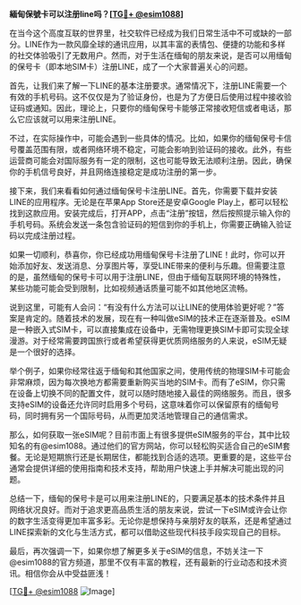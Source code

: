 **緬甸保號卡可以注册line吗？[[TG💪+ @esim1088](https://t.me/s/esim1088)]**

在当今这个高度互联的世界里，社交软件已经成为我们日常生活中不可或缺的一部分。LINE作为一款风靡全球的通讯应用，以其丰富的表情包、便捷的功能和多样的社交体验吸引了无数用户。然而，对于生活在缅甸的朋友来说，是否可以用缅甸的保号卡（即本地SIM卡）注册LINE，成了一个大家普遍关心的问题。

首先，让我们来了解一下LINE的基本注册要求。通常情况下，注册LINE需要一个有效的手机号码。这不仅仅是为了验证身份，也是为了方便日后使用过程中接收验证码或通知。因此，理论上，只要你的缅甸保号卡能够正常接收短信或者电话，那么它应该就可以用来注册LINE。

不过，在实际操作中，可能会遇到一些具体的情况。比如，如果你的缅甸保号卡信号覆盖范围有限，或者网络环境不稳定，可能会影响到验证码的接收。此外，有些运营商可能会对国际服务有一定的限制，这也可能导致无法顺利注册。因此，确保你的手机信号良好，并且网络连接稳定是成功注册的第一步。

接下来，我们来看看如何通过缅甸保号卡注册LINE。首先，你需要下载并安装LINE的应用程序。无论是在苹果App Store还是安卓Google Play上，都可以轻松找到这款应用。安装完成后，打开APP，点击“注册”按钮，然后按照提示输入你的手机号码。系统会发送一条包含验证码的短信到你的手机上，你需要正确输入验证码以完成注册过程。

如果一切顺利，恭喜你，你已经成功用缅甸保号卡注册了LINE！此时，你可以开始添加好友、发送消息、分享图片等，享受LINE带来的便利与乐趣。但需要注意的是，虽然缅甸的保号卡可以用于注册LINE，但由于缅甸互联网环境的特殊性，某些功能可能会受到限制，比如视频通话质量可能不如其他地区流畅。

说到这里，可能有人会问：“有没有什么方法可以让LINE的使用体验更好呢？”答案是肯定的。随着技术的发展，现在有一种叫做eSIM的技术正在逐渐普及。eSIM是一种嵌入式SIM卡，可以直接集成在设备中，无需物理更换SIM卡即可实现全球漫游。对于经常需要跨国旅行或者希望获得更优质网络服务的人来说，eSIM无疑是一个很好的选择。

举个例子，如果你经常往返于缅甸和其他国家之间，使用传统的物理SIM卡可能会非常麻烦，因为每次换地方都需要重新购买当地的SIM卡。而有了eSIM，你只需在设备上切换不同的配置文件，就可以随时随地接入最佳的网络服务。而且，很多支持eSIM的设备还允许同时启用多个号码，这意味着你可以保留原有的缅甸号码，同时拥有另一个国际号码，从而更加灵活地管理自己的通信需求。

那么，如何获取一张eSIM呢？目前市面上有很多提供eSIM服务的平台，其中比较知名的有@esim1088。通过他们的官方网站，你可以轻松购买适合自己的eSIM套餐。无论是短期旅行还是长期居住，都能找到合适的选项。更重要的是，这些平台通常会提供详细的使用指南和技术支持，帮助用户快速上手并解决可能出现的问题。

总结一下，缅甸的保号卡是可以用来注册LINE的，只要满足基本的技术条件并且网络状况良好。而对于追求更高品质生活的朋友来说，尝试一下eSIM或许会让你的数字生活变得更加丰富多彩。无论你是想保持与亲朋好友的联系，还是希望通过LINE探索新的文化与生活方式，都可以借助这些现代科技手段实现自己的目标。

最后，再次强调一下，如果你想了解更多关于eSIM的信息，不妨关注一下@esim1088的官方频道，那里不仅有丰富的教程，还有最新的行业动态和技术资讯。相信你会从中受益匪浅！

[[TG💪+ @esim1088](https://t.me/s/esim1088) ![Image](https://i.postimg.cc/4NQfJmqS/Snipaste-2025-05-13-00-14-12.png)]